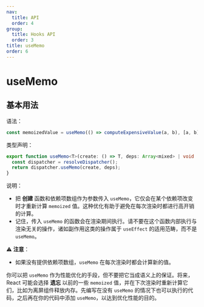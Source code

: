 ```yaml
---
nav:
  title: API
  order: 4
group:
  title: Hooks API
  order: 3
title: useMemo
order: 6
---
```


# useMemo

## 基本用法

语法：

```js
const memoizedValue = useMemo(() => computeExpensiveValue(a, b), [a, b]);
```

类型声明：

```ts
export function useMemo<T>(create: () => T, deps: Array<mixed> | void | null): T {
  const dispatcher = resolveDispatcher();
  return dispatcher.useMemo(create, deps);
}
```

说明：

- 把 **创建** 函数和依赖项数组作为参数传入 `useMemo`，它仅会在某个依赖项改变时才重新计算 `memoized` 值。这种优化有助于避免在每次渲染时都进行高开销的计算。
- 记住，传入 `useMemo` 的函数会在渲染期间执行。请不要在这个函数内部执行与渲染无关的操作，诸如副作用这类的操作属于 `useEffect` 的适用范畴，而不是 `useMemo`。

⚠️ **注意**：

- 如果没有提供依赖项数组，`useMemo` 在每次渲染时都会计算新的值。

你可以把 `useMemo` 作为性能优化的手段，但不要把它当成语义上的保证。将来，React 可能会选择 **遗忘** 以前的一些 `memoized` 值，并在下次渲染时重新计算它们，比如为离屏组件释放内存。先编写在没有 `useMemo` 的情况下也可以执行的代码，之后再在你的代码中添加 `useMemo`，以达到优化性能的目的。
